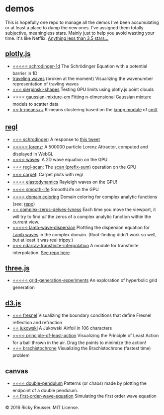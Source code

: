 # demos

This is hopefully one repo to manage all the demos I've been accumulating or at least a place to dump the new ones. I've assigned them totally subjective, meaningless stars. Mainly just to help you avoid wasting your time. It's like Netflix. [Anything less than 3.5 stars...](https://xkcd.com/1098/)

## [plotly.js](https://github.com/plotly/plotly.js)

- [⭐️⭐️⭐️⭐️⭐️ schrodinger-1d](http://rickyreusser.com/demos/schrodinger-1d/) The Schrödinger Equation with a potential barrier in 1D
- [traveling waves](http://rickyreusser.com/demos/traveling-waves/) (broken at the moment) Visualizing the wavenumber representation of travling waves
- [⭐️⭐️⭐️ sierpinski-shapes](http://codepen.io/rsreusser/pen/GjZwYb) Testing GPU limits using plotly.js point clouds
- [⭐️⭐️⭐️⭐️ gaussian-mixture-em](http://rickyreusser.com/gaussian-mixture-estimator/) Fitting n-dimensional Gaussian mixture models to scatter data
- [⭐️⭐️ k-means++](http://rickyreusser.com/kmpp/) K-means clustering based on the [kmpp module](https://github.com/cmtt/kmpp) of [cmtt](https://github.com/cmtt)

## [regl](https://github.com/regl-project/regl)

- [⭐️⭐️⭐️ schrodinger](http://rickyreusser.com/demos/schrodinger/): A response to [this tweet](https://mobile.twitter.com/mathteacher1729/status/789489981966409728)
- [⭐️⭐️⭐️⭐️⭐️ lorenz](http://rickyreusser.com/demos/lorenz/): A 500000 particle Lorenz Attractor, computed and displayed in WebGL
- [⭐️⭐️⭐️⭐️ waves](http://rickyreusser.com/demos/waves/): A 2D wave equation on the GPU
- [⭐️⭐️⭐️ regl-scan](http://rickyreusser.com/demos/regl-scan/): The [scan (prefix-sum)](https://en.wikipedia.org/wiki/Prefix_sum) operation on the GPU
- [⭐️⭐️⭐️ carpet](http://rickyreusser.com/demos/carpet/): Carpet plots with regl
- [⭐️⭐️⭐️⭐️ elastodynamics](http://rickyreusser.com/demos/elastodynamics/) Rayleigh waves on the GPU!
- [⭐️⭐️⭐️⭐️ smooth-life](http://rickyreusser.com/demos/smooth-life/) SmoothLife on the GPU 
- [⭐️⭐️⭐️⭐️ domain coloring](http://rickyreusser.com/glsl-domain-coloring/eqn.html) Domain coloring for complex analytic functions (see: [repo](https://github.com/rreusser/glsl-domain-coloring))
- [⭐️⭐️ complex-zeros-delves-lyness](http://rickyreusser.com/complex-zeros-delves-lyness/zeros.html) Each time you move the viewport, it will try to find *all* the zeros of a complex analytic function within the current view.
- [⭐️⭐️⭐️⭐️⭐️ lamb-wave-dispersion](http://rickyreusser.com/complex-zeros-delves-lyness/lamb.html) Plottling the dispersion equation for [Lamb waves](https://en.wikipedia.org/wiki/Lamb_waves) in the complex domain. (Root-finding didn't work so well, but at least it was real trippy.)
- [⭐️⭐️⭐️ ndarray-transfinite-interpolation](http://demos.rickyreusser.com/ndarray-transfinite-interpolation/volume.html) A module for transfinite interpolation. [See repo here](https://github.com/rreusser/ndarray-transfinite-interpolation#ndarray-transfinite-interpolation)

## [three.js](https://threejs.org/)

- [⭐️⭐️⭐️⭐️⭐️ grid-generation-experiments](http://rickyreusser.com/2016/02/07/hyperbolic-grid-generation/) An exploration of hyperbolic grid generation

## [d3.js](https://d3js.org/)

- [⭐️⭐️⭐️ fresnel](http://rickyreusser.com/demos/fresnel) Visualizing the boundary conditions that define Fresnel reflection and refraction
- [⭐️⭐️ jukowski](https://t.d3fc.io/status/742340688562552833) A Jukowski Airfoil in 106 characters
- [⭐️⭐️⭐️⭐️ principle-of-least-action](http://rickyreusser.com/demos/principle-of-least-action/) Visualizing the Principle of Least Action for a ball thrown in the air. Drag the points to minimize the action!
- [⭐️⭐️⭐️ brachistochrone](http://rickyreusser.com/demos/brachistochrone/) Visualizing the Brachistochrone (fastest time) problem

## canvas

- [⭐️⭐️⭐️⭐️ double-pendulum](http://rickyreusser.com/demos/double-pendulum/) Patterns (or chaos) made by plotting the endpoint of a double pendulum.
- [⭐️⭐️ first-order-wave-equation](https://github.com/rreusser/demos/tree/master/first-order-wave-equation#first-order-wave-equation) Simulating the first order wave equation

&copy; 2016 Ricky Reusser. MIT License.

